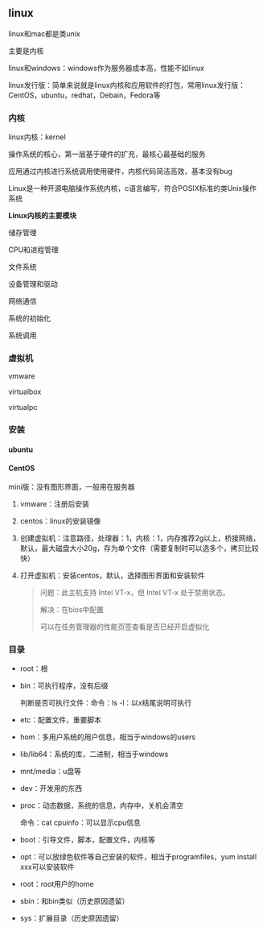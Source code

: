 ## linux

linux和mac都是类unix

主要是内核

linux和windows：windows作为服务器成本高，性能不如linux

linux发行版：简单来说就是linux内核和应用软件的打包，常用linux发行版：CentOS，ubuntu，redhat，Debain，Fedora等

### 内核

linux内核：kernel

操作系统的核心，第一层基于硬件的扩充，最核心最基础的服务

应用通过内核进行系统调用使用硬件，内核代码简洁高效，基本没有bug

Linux是一种开源电脑操作系统内核，c语言编写，符合POSIX标准的类Unix操作系统

**Linux内核的主要模块**

储存管理

CPU和进程管理

文件系统

设备管理和驱动

网络通信

系统的初始化

系统调用

### 虚拟机

vmware

virtualbox

virtualpc

### 安装

#### ubuntu

#### CentOS

mini版：没有图形界面，一般用在服务器

1. vmware：注册后安装

2. centos：linux的安装镜像

3. 创建虚拟机：注意路径，处理器：1，内核：1，内存推荐2g以上，桥接网络，默认，最大磁盘大小20g，存为单个文件（需要复制时可以选多个，拷贝比较快）

4. 打开虚拟机：安装centos，默认，选择图形界面和安装软件

   > 问题：此主机支持 Intel VT-x，但 Intel VT-x 处于禁用状态。
   >
   > 解决：在bios中配置
   >
   > 可以在任务管理器的性能页签查看是否已经开启虚拟化

### 目录

- root：根

- bin：可执行程序，没有后缀

  判断是否可执行文件：命令：ls -l：以x结尾说明可执行

- etc：配置文件，重要脚本

- hom：多用户系统的用户信息，相当于windows的users

- lib/lib64：系统的库，二进制，相当于windows

- mnt/media：u盘等

- dev：开发用的东西

- proc：动态数据，系统的信息，内存中，关机会清空

  命令：cat cpuinfo：可以显示cpu信息

- boot：引导文件，脚本，配置文件，内核等
- opt：可以放绿色软件等自己安装的软件，相当于programfiles，yum install xxx可以安装软件
- root：root用户的home
- sbin：和bin类似（历史原因遗留）
- sys：扩展目录（历史原因遗留）

